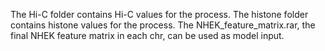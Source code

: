 The Hi-C folder contains Hi-C values for the process.
The histone folder contains histone values for the process.
The NHEK_feature_matrix.rar, the final NHEK feature matrix in each chr, can be used as model input.

